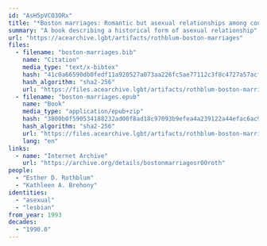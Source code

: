 ```yaml
---
id: "AsH5pVCO3ORx"
title: "*Boston marriages: Romantic but asexual relationships among contemporary lesbians*"
summary: "A book describing a historical form of asexual relationship"
url: "https://acearchive.lgbt/artifacts/rothblum-boston-marriages"
files:
  - filename: "boston-marriages.bib"
    name: "Citation"
    media_type: "text/x-bibtex"
    hash: "41c0a66590db0fedf11a920527a073aa226fc5ae77112c3f8c4727a57acf0cd0"
    hash_algorithm: "sha2-256"
    url: "https://files.acearchive.lgbt/artifacts/rothblum-boston-marriages/boston-marriages.bib"
  - filename: "boston-marriages.epub"
    name: "Book"
    media_type: "application/epub+zip"
    hash: "3800b0f590534188232ad00f8ad18c97093b9efea4a239122a44efac6ac9ff37"
    hash_algorithm: "sha2-256"
    url: "https://files.acearchive.lgbt/artifacts/rothblum-boston-marriages/boston-marriages.epub"
    lang: "en"
links:
  - name: "Internet Archive"
    url: "https://archive.org/details/bostonmarriagesr00roth"
people:
  - "Esther D. Rothblum"
  - "Kathleen A. Brehony"
identities:
  - "asexual"
  - "lesbian"
from_year: 1993
decades:
  - "1990.0"
---
```

